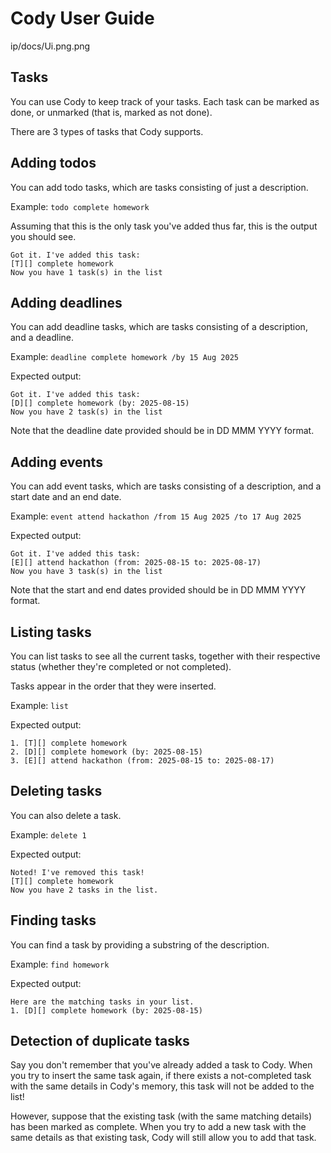 # Cody User Guide

ip/docs/Ui.png.png

## Tasks
You can use Cody to keep track of your tasks. Each task can be marked as done, or unmarked (that is, marked as not done).

There are 3 types of tasks that Cody supports.

## Adding todos
You can add todo tasks, which are tasks consisting of just a description.

Example: `todo complete homework`

Assuming that this is the only task you've added thus far, this is the output you should see.
```
Got it. I've added this task:
[T][] complete homework
Now you have 1 task(s) in the list
```

## Adding deadlines
You can add deadline tasks, which are tasks consisting of a description, and a deadline.

Example: `deadline complete homework /by 15 Aug 2025`

Expected output:
```
Got it. I've added this task:
[D][] complete homework (by: 2025-08-15)
Now you have 2 task(s) in the list
```

Note that the deadline date provided should be in DD MMM YYYY format.

## Adding events
You can add event tasks, which are tasks consisting of a description, and a start date and an end date.

Example: `event attend hackathon /from 15 Aug 2025 /to 17 Aug 2025`

Expected output:
```
Got it. I've added this task:
[E][] attend hackathon (from: 2025-08-15 to: 2025-08-17)
Now you have 3 task(s) in the list
```

Note that the start and end dates provided should be in DD MMM YYYY format.

## Listing tasks
You can list tasks to see all the current tasks, together with their respective status (whether they're completed or not completed).

Tasks appear in the order that they were inserted.

Example: `list`

Expected output:
```
1. [T][] complete homework
2. [D][] complete homework (by: 2025-08-15)
3. [E][] attend hackathon (from: 2025-08-15 to: 2025-08-17)
```

## Deleting tasks
You can also delete a task.

Example: `delete 1`

Expected output:
```
Noted! I've removed this task!
[T][] complete homework
Now you have 2 tasks in the list.
```

## Finding tasks
You can find a task by providing a substring of the description.

Example: `find homework`

Expected output:
```
Here are the matching tasks in your list.
1. [D][] complete homework (by: 2025-08-15)
```

## Detection of duplicate tasks
Say you don't remember that you've already added a task to Cody. When you try to insert the same task again, if there exists a not-completed task with the same details in Cody's memory, this task will not be added to the list!

However, suppose that the existing task (with the same matching details) has been marked as complete. When you try to add a new task with the same details as that existing task, Cody will still allow you to add that task.
